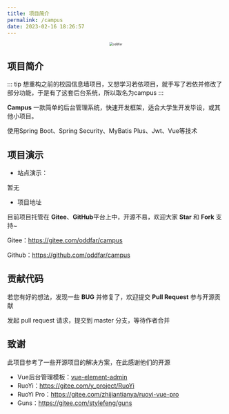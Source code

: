 ```yaml
---
title: 项目简介
permalink: /campus
date: 2023-02-16 18:26:57
---
```



<p style="text-align: center;">
        <img src="https://note.oddfar.com/img/web.png" alt="oddfar" style="zoom:50%;">
</p>

## 项目简介



::: tip
想重构之前的校园信息墙项目，又想学习若依项目，就手写了若依并修改了部分功能，于是有了这套后台系统，所以取名为campus
:::

**Campus** 一款简单的后台管理系统，快速开发框架，适合大学生开发毕设，或其他小项目。

使用Spring Boot、Spring Security、MyBatis Plus、Jwt、Vue等技术





## 项目演示

- 站点演示：

暂无

- 项目地址

目前项目托管在 **Gitee**、**GitHub**平台上中，开源不易，欢迎大家 **Star** 和 **Fork** 支持~

Gitee：<https://gitee.com/oddfar/campus>

Github：<https://github.com/oddfar/campus>

## 贡献代码

若您有好的想法，发现一些 **BUG** 并修复了，欢迎提交 **Pull Request** 参与开源贡献

发起 pull request 请求，提交到 master 分支，等待作者合并

## 致谢

此项目参考了一些开源项目的解决方案，在此感谢他们的开源

- Vue后台管理模板：[vue-element-admin](https://github.com/PanJiaChen/vue-element-admin)
- RuoYi：<https://gitee.com/y_project/RuoYi>
- RuoYi Pro：<https://gitee.com/zhijiantianya/ruoyi-vue-pro>
- Guns：<https://gitee.com/stylefeng/guns>

